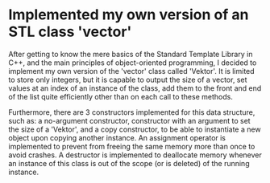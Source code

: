 # Implemented my own version of an STL class 'vector'
After getting to know the mere basics of the Standard Template Library in C++, and the main principles of object-oriented programming, I decided to implement my own version of the 'vector' class called 'Vektor'. It is limited to store only integers, but it is capable to output the size of a vector, set values at an index of an instance of the class, add them to the front and end of the list quite efficiently other than on each call to these methods.
<br>

Furthermore, there are 3 constructors implemented for this data structure, such as: a no-argument constructor, constructor with an argument to set the size of a 'Vektor', and a copy constructor, to be able to instantiate a new object upon copying another instance. An assignment operator is implemented to prevent from freeing the same memory more than once to avoid crashes. A destructor is implemented to deallocate memory whenever an instance of this class is out of the scope (or is deleted) of the running instance.
